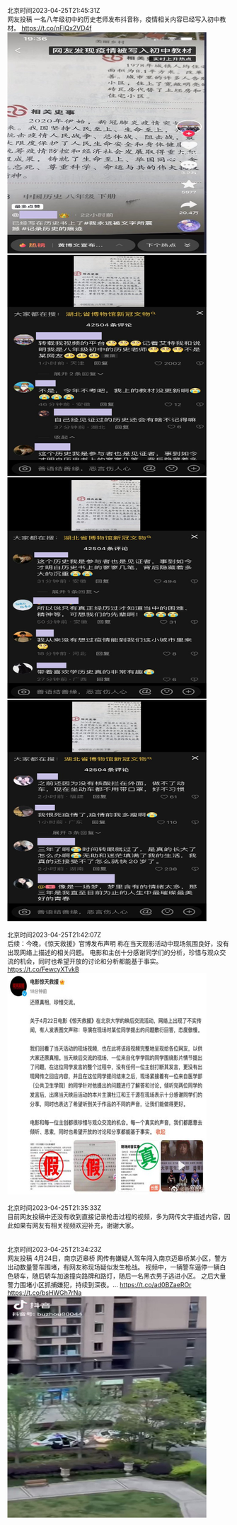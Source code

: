 北京时间2023-04-25T21:45:31Z<br>网友投稿
一名八年级初中的历史老师发布抖音称，疫情相关内容已经写入初中教材。 https://t.co/nFlQx2VD4f<br><img src='/temp/image/2023/v-Month-4/1650858580080467968_0.jpg' width='450' height='500'><img src='/temp/image/2023/v-Month-4/1650858580080467968_1.jpg' width='450' height='500'><img src='/temp/image/2023/v-Month-4/1650858580080467968_2.jpg' width='450' height='500'><img src='/temp/image/2023/v-Month-4/1650858580080467968_3.jpg' width='450' height='500'><br><br>北京时间2023-04-25T21:42:07Z<br>后续：今晚，《惊天救援》官博发布声明
称在当天观影活动中现场氛围良好，没有出现网络上描述的相关问题。
电影和主创十分感谢同学们的分析，珍惜与观众交流的机会，同时也希望开放的讨论和分析都能基于事实。 https://t.co/FewcyXTvkB<br><img src='/temp/image/2023/v-Month-4/1650857724849319937_0.jpg' width='450' height='500'><br><br>北京时间2023-04-25T21:35:33Z<br>目前网友投稿中还没有收到直接记录枪击过程的视频，多为网传文字描述内容，因此如果有网友有相关视频欢迎补充，谢谢大家。<br><br><br>北京时间2023-04-25T21:34:23Z<br>网友投稿
4月24日，南京迈皋桥
网传有嫌疑人驾车闯入南京迈皋桥某小区，警方出动数量警车围堵，有网友称现场疑似发生枪战。
视频中，一辆警车逼停一辆白色轿车，随后轿车加速撞向路牌和路灯，随后一名黑衣男子逃进小区。
之后大量警力围堵小区抓捕嫌犯，持续到深夜。… https://t.co/ad0BZaeROr https://t.co/bsHWGh7rNa<br><img src='/temp/video/2023/v-Month-4/az-Day-25/whyyoutouzhele/1650855778604191748_0.jpg' width='450' height='500'><br><br>